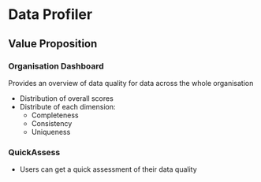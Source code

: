 # Data Profiler

## Value Proposition

### Organisation Dashboard
Provides an overview of data quality for data across the whole organisation
- Distribution of overall scores
- Distribute of each dimension:
  - Completeness
  - Consistency
  - Uniqueness

### QuickAssess

- Users can get a quick assessment of their data quality
